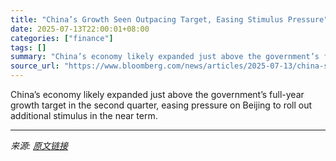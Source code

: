 ```yaml
---
title: "China’s Growth Seen Outpacing Target, Easing Stimulus Pressure"
date: 2025-07-13T22:00:01+08:00
categories: ["finance"]
tags: []
summary: "China’s economy likely expanded just above the government’s full-year growth target in the second quarter, easing pressure on Beijing to roll out additional stimulus in the near term."
source_url: "https://www.bloomberg.com/news/articles/2025-07-13/china-s-growth-seen-outpacing-target-easing-stimulus-pressure"
---
```


China’s economy likely expanded just above the government’s full-year growth target in the second quarter, easing pressure on Beijing to roll out additional stimulus in the near term.

---

*来源: [原文链接](https://www.bloomberg.com/news/articles/2025-07-13/china-s-growth-seen-outpacing-target-easing-stimulus-pressure)*
